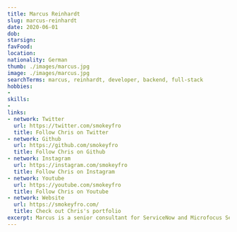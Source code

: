 ```yaml
---
title: Marcus Reinhardt
slug: marcus-reinhardt
date: 2020-06-01
dob:  
starsign: 
favFood: 
location:
nationality: German
thumb: ./images/marcus.jpg
image: ./images/marcus.jpg
searchTerms: marcus, reinhardt, developer, backend, full-stack
hobbies: 
- 
skills: 
- 
links:
- network: Twitter
  url: https://twitter.com/smokeyfro
  title: Follow Chris on Twitter
- network: Github
  url: https://github.com/smokeyfro
  title: Follow Chris on Github
- network: Instagram
  url: https://instagram.com/smokeyfro
  title: Follow Chris on Instagram
- network: Youtube
  url: https://youtube.com/smokeyfro
  title: Follow Chris on Youtube
- network: Website
  url: https://smokeyfro.com/
  title: Check out Chris's portfolio
excerpt: Marcus is a senior consultant for ServiceNow and Microfocus ServiceManager. He has more than 10 years expierence in customizing enterprice tools. In his free time he creates new starters and plugins for gridsome and helping in the community. Also he loves to ride his motorcycle at the racetrack.
---
```

